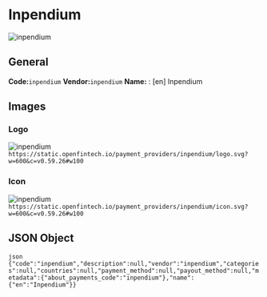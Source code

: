 # Inpendium 
![inpendium](https://static.openfintech.io/payment_providers/inpendium/logo.svg?w=600&c=v0.59.26#w100) 
## General 
**Code:**`inpendium` 
**Vendor:**`inpendium` 
**Name:** 
:	[en] Inpendium 
## Images 
### Logo 
![inpendium](https://static.openfintech.io/payment_providers/inpendium/logo.svg?w=600&c=v0.59.26#w100) 
``` https://static.openfintech.io/payment_providers/inpendium/logo.svg?w=600&c=v0.59.26#w100 ``` 
### Icon 
![inpendium](https://static.openfintech.io/payment_providers/inpendium/icon.svg?w=600&c=v0.59.26#w100) 
``` https://static.openfintech.io/payment_providers/inpendium/icon.svg?w=600&c=v0.59.26#w100 ``` 
## JSON Object 
```json {"code":"inpendium","description":null,"vendor":"inpendium","categories":null,"countries":null,"payment_method":null,"payout_method":null,"metadata":{"about_payments_code":"inpendium"},"name":{"en":"Inpendium"}} ``` 
